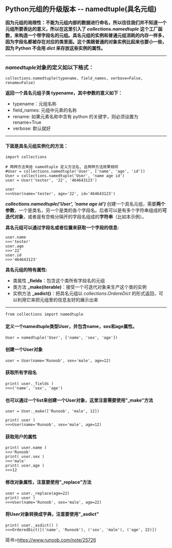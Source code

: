 ## Python元组的升级版本 -- namedtuple(具名元组)
**因为元组的局限性：不能为元组内部的数据进行命名，所以往往我们并不知道一个元组所要表达的意义，所以在这里引入了 *collections.namedtuple* 这个工厂函数，来构造一个带字段名的元组。具名元组的实例和普通元组消耗的内存一样多，因为字段名都被存在对应的类里面。这个类跟普通的对象实例比起来也要小一些，因为 Python 不会用 *__dict__* 来存放这些实例的属性。**
___
### *namedtuple*对象的定义如以下格式：
`collections.namedtuple(typename, field_names, verbose=False, rename=False)`

**返回一个具名元组子类 typename，其中参数的意义如下：**
+ typename：元组名称
+ field_names: 元组中元素的名称
+ rename: 如果元素名称中含有 python 的关键字，则必须设置为 rename=True
+ verbose: 默认就好

___
#### 下面是具名元组实例化的方法：
```
import collections

# 两种方法来给 namedtuple 定义方法名, 且两种方法效果相同
#User = collections.namedtuple('User', ['name', 'age', 'id'])
User = collections.namedtuple('User', 'name age id')
user = User('tester', '22', '464643123')

user
>>>User(name='tester', age='22', id='464643123')
```
***collections.namedtuple('User', 'name age id')*** 创建一个具名元组，需要**两个参数**，一个是类名，另一个是类的各个字段名。后者可以是有多个字符串组成的**可迭代对象**，或者是有空格分隔开的字段名组成的**字符串**（比如本示例）。

**具名元组可以通过字段名或者位置来获取一个字段的信息:**
```
user.name
>>>'tester'
user.age
>>>'22'
user.id
>>>'464643123'
```
**具名元组的特有属性:**
+ 类属性 **_fields**：包含这个类所有字段名的元组 
+ 类方法 **_make(iterable)**：接受一个可迭代对象来生产这个类的实例 
+ 实例方法 **_asdict()**：把具名元组以 *collections.OrdereDict* 的形式返回，可以利用它来把元组里的信息友好的展示出来

___
`from collections import namedtuple`

#### 定义一个namedtuple类型User，并包含name，sex和age属性。
`User = namedtuple('User', ['name', 'sex', 'age'])`

#### 创建一个User对象
`user = User(name='Runoob', sex='male', age=12)`

#### 获取所有字段名
```
print( user._fields )
>>>('name', 'sex', 'age')
```
#### 也可以通过一个list来创建一个User对象，这里注意需要使用"_make"方法
```
user = User._make(['Runoob', 'male', 12])

print( user )
>>>User(name='Runoob', sex='male', age=12)
```
#### 获取用户的属性
```
print( user.name )
>>>'Runoob'
print( user.sex )
>>>'male'
print( user.age )
>>>12
```
#### 修改对象属性，注意要使用"_replace"方法
```
user = user._replace(age=22)
print( user )
>>>User(name='Runoob', sex='male', age=22)
```
#### 将User对象转换成字典，注意要使用"_asdict"
```
print( user._asdict() )
>>>OrderedDict([('name', 'Runoob'), ('sex', 'male'), ('age', 22)])
```

简书>https://www.runoob.com/note/25726
